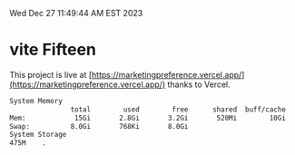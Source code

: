Wed Dec 27 11:49:44 AM EST 2023

# vite Fifteen


This project is live at [https://marketingpreference.vercel.app/](https://marketingpreference.vercel.app/) thanks to Vercel.

```bash
System Memory
               total        used        free      shared  buff/cache   available
Mem:            15Gi       2.8Gi       3.2Gi       520Mi        10Gi        12Gi
Swap:          8.0Gi       768Ki       8.0Gi
System Storage
475M	.
```
```bash
